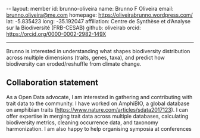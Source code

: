 --
layout: member
id: brunno-oliveira
name: Brunno F Oliveira
email: brunno.oliveira@me.com
homepage: https://oliveirabrunno.wordpress.com/
lat: -5.835423
long: -35.192047
affiliation: Centre de Synthèse et d’Analyse sur la Biodiversité (FRB-CESAB)
github: oliveirab
orcid: https://orcid.org/0000-0002-2982-149X

---

Brunno is interested in understanding what shapes biodiversity distribution across multiple dimensions (traits, genes, taxa), and predict how biodiversity can eroded/reshuffle from climate change.

## Collaboration statement
As a Open Data advocate, I am interested in gathering and contributing with trait data to the community. I have worked on AmphiBIO, a global database on amphibian traits (https://www.nature.com/articles/sdata2017123). I can offer expertise in merging trait data across multiple databases, calculating biodiversity metrics, cleaning occurrence data, and taxonomy harmonization. I am also happy to help organising symposia at conferences
